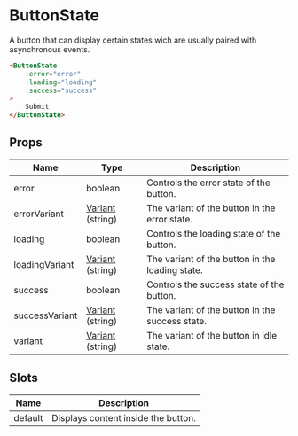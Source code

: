 # ButtonState

A button that can display certain states wich are usually paired with asynchronous events.

```html
<ButtonState
    :error="error"
    :loading="loading"
    :success="success"
>
    Submit
</ButtonState>
```

## Props

| Name | Type | Description |
| - | - | - |
| error | boolean | Controls the error state of the button. |
| errorVariant | [Variant](#link-to-variant-definition) (string) | The variant of the button in the error state. |
| loading | boolean | Controls the loading state of the button. |
| loadingVariant | [Variant](#link-to-variant-definition) (string) | The variant of the button in the loading state. |
| success | boolean | Controls the success state of the button. |
| successVariant | [Variant](#link-to-variant-definition) (string) | The variant of the button in the success state. |
| variant | [Variant](#link-to-variant-definition) (string) | The variant of the button in idle state. |

## Slots

| Name | Description |
| - | - |
| default | Displays content inside the button. |
